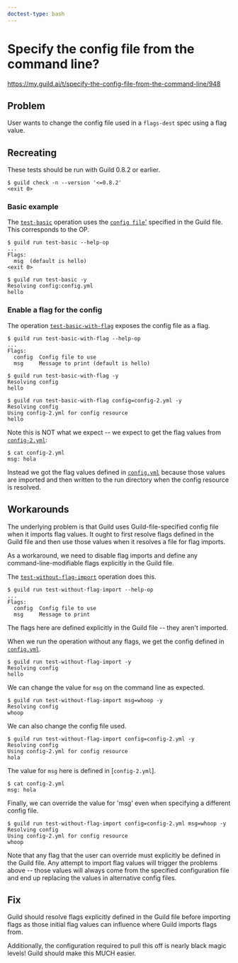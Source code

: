 ```yaml
---
doctest-type: bash
---
```


# Specify the config file from the command line?

https://my.guild.ai/t/specify-the-config-file-from-the-command-line/948

## Problem

User wants to change the config file used in a `flags-dest` spec using a flag
value.

## Recreating

These tests should be run with Guild 0.8.2 or earlier.

    $ guild check -n --version '<=0.8.2'
    <exit 0>

### Basic example

The [`test-basic`](guild.yml#L1-L7) operation uses the [`config
file`'](config.yml) specified in the Guild file. This corresponds to the OP.

    $ guild run test-basic --help-op
    ...
    Flags:
      msg  (default is hello)
    <exit 0>

    $ guild run test-basic -y
    Resolving config:config.yml
    hello

### Enable a flag for the config

The operation [`test-basic-with-flag`](guild.yml#L9-L27) exposes the config
file as a flag.

    $ guild run test-basic-with-flag --help-op
    ...
    Flags:
      config  Config file to use
      msg     Message to print (default is hello)

    $ guild run test-basic-with-flag -y
    Resolving config
    hello

    $ guild run test-basic-with-flag config=config-2.yml -y
    Resolving config
    Using config-2.yml for config resource
    hello

Note this is NOT what we expect -- we expect to get the flag values from
[`config-2.yml`](config-2.yml):

    $ cat config-2.yml
    msg: hola

Instead we got the flag values defined in [`config.yml`](config.yml) because
those values are imported and then written to the run directory when the config
resource is resolved.

## Workarounds

The underlying problem is that Guild uses Guild-file-specified config file when
it imports flag values. It ought to first resolve flags defined in the Guild
file and then use those values when it resolves a file for flag imports.

As a workaround, we need to disable flag imports and define any
command-line-modifiable flags explicitly in the Guild file.

The [`test-without-flag-import`](guild.yml#L29-L43) operation does this.

    $ guild run test-without-flag-import --help-op
    ...
    Flags:
      config  Config file to use
      msg     Message to print

The flags here are defined explicitly in the Guild file -- they aren't
imported.

When we run the operation without any flags, we get the config defined in
[`config.yml`](config.yml).

    $ guild run test-without-flag-import -y
    Resolving config
    hello

We can change the value for `msg` on the command line as expected.

    $ guild run test-without-flag-import msg=whoop -y
    Resolving config
    whoop

We can also change the config file used.

    $ guild run test-without-flag-import config=config-2.yml -y
    Resolving config
    Using config-2.yml for config resource
    hola

The value for `msg` here is defined in [`config-2.yml`].

    $ cat config-2.yml
    msg: hola

Finally, we can override the value for 'msg' even when specifying a different
config file.

    $ guild run test-without-flag-import config=config-2.yml msg=whoop -y
    Resolving config
    Using config-2.yml for config resource
    whoop

Note that any flag that the user can override must explicitly be defined in the
Guild file. Any attempt to import flag values will trigger the problems above
-- those values will always come from the specified configuration file and end
up replacing the values in alternative config files.

## Fix

Guild should resolve flags explicitly defined in the Guild file before
importing flags as those initial flag values can influence where Guild imports
flags from.

Additionally, the configuration required to pull this off is nearly black magic
levels! Guild should make this MUCH easier.
